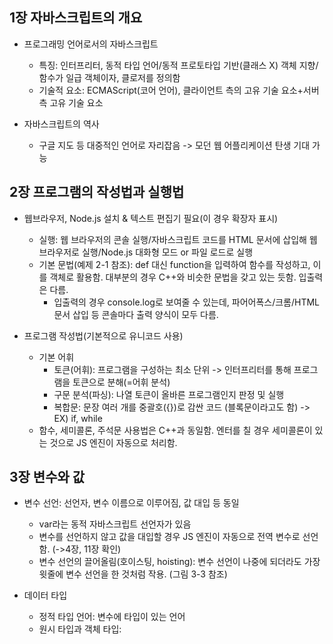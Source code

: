 1장 자바스크립트의 개요
---
- 프로그래밍 언어로서의 자바스크립트
  - 특징: 인터프리터, 동적 타입 언어/동적 프로토타입 기반(클래스 X) 객체 지향/함수가 일급 객체이자, 클로저를 정의함
  - 기술적 요소: ECMAScript(코어 언어), 클라이언트 측의 고유 기술 요소+서버 측 고유 기술 요소
 
- 자바스크립트의 역사
  - 구글 지도 등 대중적인 언어로 자리잡음 -> 모던 웹 어플리케이션 탄생 기대 가능

2장 프로그램의 작성법과 실행법
---
- 웹브라우저, Node.js 설치 & 텍스트 편집기 필요(이 경우 확장자 표시)
  - 실행: 웹 브라우저의 콘솔 실행/자바스크립트 코드를 HTML 문서에 삽입해 웹 브라우저로 실행/Node.js 대화형 모드 or 파일 로드로 실행
  - 기본 문법(예제 2-1 참조): def 대신 function을 입력하여 함수를 작성하고, 이를 객체로 활용함. 대부분의 경우 C++와 비슷한 문법을 갖고 있는 듯함. 입출력은 다름.
    - 입출력의 경우 console.log로 보여줄 수 있는데, 파어어폭스/크롬/HTML 문서 삽입 등 콘솔마다 출력 양식이 모두 다름.

- 프로그램 작성법(기본적으로 유니코드 사용)
  - 기본 어휘
    - 토큰(어휘): 프로그램을 구성하는 최소 단위 -> 인터프리터를 통해 프로그램을 토큰으로 분해(=어휘 분석)
    - 구문 분석(파싱): 나열 토큰이 올바른 프로그램인지 판정 및 실행
    - 복합문: 문장 여러 개를 중괄호({})로 감싼 코드 (블록문이라고도 함) -> EX) if, while
  - 함수, 세미콜론, 주석문 사용법은 C++과 동일함. 엔터를 칠 경우 세미콜론이 있는 것으로 JS 엔진이 자동으로 처리함.

3장 변수와 값
---
- 변수 선언: 선언자, 변수 이름으로 이루어짐, 값 대입 등 동일
  - var라는 동적 자바스크립트 선언자가 있음
  - 변수를 선언하지 않고 값을 대입할 경우 JS 엔진이 자동으로 전역 변수로 선언함. (->4장, 11장 확인)
  - 변수 선언의 끌어올림(호이스팅, hoisting): 변수 선언이 나중에 되더라도 가장 윗줄에 변수 선언을 한 것처럼 작용. (그림 3-3 참조)
 
- 데이터 타입
  - 정적 타입 언어: 변수에 타입이 있는 언어
  - 원시 타입과 객체 타입:
